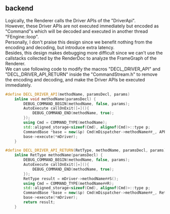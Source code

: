 

## backend

Logically, the Renderer calls the Driver APIs of the "DriverApi".  
However, these Driver APIs are not executed immediately but encoded as "Command"s which will be decoded and executed in another thread "FEngine::loop".  
Personally, I don't praise this design since we benefit nothing from the encoding and decoding, but introduce extra latency.  
Besides, this design makes debugging more difficult since we can't use the callstacks collected by the RenderDoc to analyze the FrameGraph of the Renderer.  
We can use following code to modify the macros "DECL_DRIVER_API" and "DECL_DRIVER_API_RETURN" inside the "CommandStream.h" to remove the encoding and decoding, and make the Driver APIs be executed immediately.

```c++
#define DECL_DRIVER_API(methodName, paramsDecl, params)                                         \
    inline void methodName(paramsDecl) {                                                        \
        DEBUG_COMMAND_BEGIN(methodName, false, params);                                         \
        AutoExecute callOnExit([=](){                                                           \
            DEBUG_COMMAND_END(methodName, true);                                                \
        });                                                                                     \
        using Cmd = COMMAND_TYPE(methodName);                                                   \
        std::aligned_storage<sizeof(Cmd), alignof(Cmd)>::type p;                                \
        CommandBase *base = new(&p) Cmd(mDispatcher->methodName##_, APPLY(std::move, params));  \
        base->execute(*mDriver);                                                                \
    }

#define DECL_DRIVER_API_RETURN(RetType, methodName, paramsDecl, params)                                         \
    inline RetType methodName(paramsDecl) {                                                                     \
        DEBUG_COMMAND_BEGIN(methodName, false, params);                                                         \
        AutoExecute callOnExit([=](){                                                                           \
            DEBUG_COMMAND_END(methodName, true);                                                                \
        });                                                                                                     \
        RetType result = mDriver->methodName##S();                                                              \
        using Cmd = COMMAND_TYPE(methodName##R);                                                                \
        std::aligned_storage<sizeof(Cmd), alignof(Cmd)>::type p;                                                \
        CommandBase *base = new(&p) Cmd(mDispatcher->methodName##_, RetType(result), APPLY(std::move, params)); \
        base->execute(*mDriver);                                                                                \
        return result;                                                                                          \
    }
```

